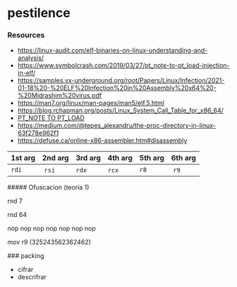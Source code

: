# pestilence

### Resources

- https://linux-audit.com/elf-binaries-on-linux-understanding-and-analysis/
- https://www.symbolcrash.com/2019/03/27/pt_note-to-pt_load-injection-in-elf/
- https://samples.vx-underground.org/root/Papers/Linux/Infection/2021-01-18%20-%20ELF%20Infection%20in%20Assembly%20x64%20-%20Midrashim%20virus.pdf
- https://man7.org/linux/man-pages/man5/elf.5.html
- https://blog.rchapman.org/posts/Linux_System_Call_Table_for_x86_64/
- [PT_NOTE TO PT_LOAD](https://tmpout.sh/1/2.html)
- https://medium.com/@tepes_alexandru/the-proc-directory-in-linux-63f278e962f1
- https://defuse.ca/online-x86-assembler.htm#disassembly


| 1st arg | 2nd arg| 3rd arg | 4th arg | 5th arg | 6th arg| 
| -| -| -| -| -| - |
| ``rdi``| ``rsi``| ``rdx`` | ``rcx`` | ``r8``| ``r9`` |  





##### Ofuscacion (teoría 1)

rnd 7

rnd 64


nop
nop
nop
nop
nop
nop
nop



mov r9 (325243562362462)


### packing

- cifrar
- descrifrar
